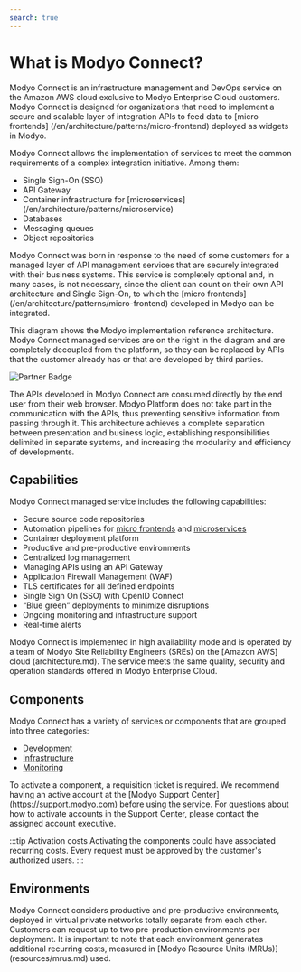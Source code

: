 ```yaml
---
search: true
---
```

# What is Modyo Connect?

Modyo Connect is an infrastructure management and DevOps service on the Amazon AWS cloud exclusive to Modyo Enterprise Cloud customers. Modyo Connect is designed for organizations that need to implement a secure and scalable layer of integration APIs to feed data to [micro frontends] (/en/architecture/patterns/micro-frontend) deployed as widgets in Modyo.

Modyo Connect allows the implementation of services to meet the common requirements of a complex integration initiative. Among them:

 - Single Sign-On (SSO)
 - API Gateway
- Container infrastructure for [microservices] (/en/architecture/patterns/microservice)
- Databases
- Messaging queues
- Object repositories


Modyo Connect was born in response to the need of some customers for a managed layer of API management services that are securely integrated with their business systems. This service is completely optional and, in many cases, is not necessary, since the client can count on their own API architecture and Single Sign-On, to which the [micro frontends] (/en/architecture/patterns/micro-frontend) developed in Modyo can be integrated.

This diagram shows the Modyo implementation reference architecture. Modyo Connect managed services are on the right in the diagram and are completely decoupled from the platform, so they can be replaced by APIs that the customer already has or that are developed by third parties.

<img src="/assets/img/infrastructure/reference_architecture.png" alt="Partner Badge" />

The APIs developed in Modyo Connect are consumed directly by the end user from their web browser. Modyo Platform does not take part in the communication with the APIs, thus preventing sensitive information from passing through it. This architecture achieves a complete separation between presentation and business logic, establishing responsibilities delimited in separate systems, and increasing the modularity and efficiency of developments.


## Capabilities

Modyo Connect managed service includes the following capabilities:

- Secure source code repositories
- Automation pipelines for [micro frontends](/en/architecture/patterns/micro-frontend) and [microservices](/en/architecture/patterns/microservice)
- Container deployment platform
- Productive and pre-productive environments
- Centralized log management
- Managing APIs using an API Gateway
- Application Firewall Management (WAF)
- TLS certificates for all defined endpoints
- Single Sign On (SSO) with OpenID Connect
- “Blue green” deployments to minimize disruptions
- Ongoing monitoring and infrastructure support
- Real-time alerts

Modyo Connect is implemented in high availability mode and is operated by a team of Modyo Site Reliability Engineers (SREs) on the [Amazon AWS] cloud (architecture.md). The service meets the same quality, security and operation standards offered in Modyo Enterprise Cloud.

## Components

Modyo Connect has a variety of services or components that are grouped into three categories:

- [Development](components/development.md)
- [Infrastructure](components/infrastructure.md)
- [Monitoring](components/monitoring.md)

To activate a component, a requisition ticket is required. We recommend having an active account at the [Modyo Support Center] (https://support.modyo.com) before using the service. For questions about how to activate accounts in the Support Center, please contact the assigned account executive.

:::tip Activation costs
Activating the components could have associated recurring costs. Every request must be approved by the customer's authorized users.
:::

## Environments

Modyo Connect considers productive and pre-productive environments, deployed in virtual private networks totally separate from each other. Customers can request up to two pre-production environments per deployment. It is important to note that each environment generates additional recurring costs, measured in [Modyo Resource Units (MRUs)] (resources/mrus.md) used.